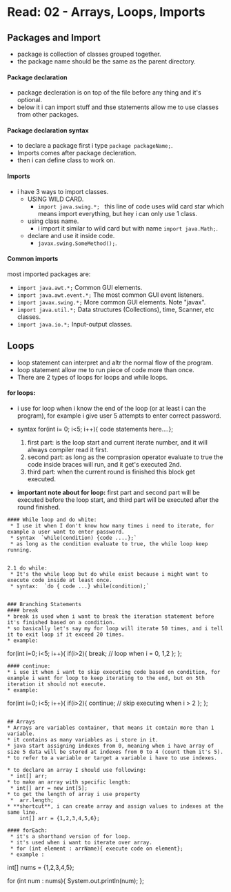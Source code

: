 # Read: 02 - Arrays, Loops, Imports

## Packages and Import
 * package is collection of classes grouped together.
 * the package name should be the same as the parent directory.

#### Package declaration
 * package decleration is on top of the file before any thing and it's optional.
 * below it i can import stuff and thse statements allow me to use classes from other packages.

#### Package declaration syntax
 * to declare a package first i type `package packageName;`.
 * Imports comes after package decleration.
 * then i can define class to work on.

#### Imports
* i have 3 ways to import classes.
  * USING WILD CARD.
    * `import java.swing.*; ` this line of code uses wild card star which means import everything, but hey i can only use 1 class.
  *  using class name.
     *  i import it similar to wild card but with name `import java.Math;`.
  *  declare and use it inside code.
     *  `javax.swing.SomeMethod();`.

#### Common imports
 most imported packages are: 
 * `import java.awt.*;`  Common GUI elements.
 * `import java.awt.event.*;`	The most common GUI event listeners.
 * `import javax.swing.*;`	More common GUI elements. Note "javax".
 * `import java.util.*;` Data structures (Collections), time, Scanner, etc classes.
 * `import java.io.*;`	Input-output classes.

## Loops
* loop statement can interpret and altr the normal flow of the program.
* loop statement allow me to run piece of code more than once.
* There are 2 types of loops for loops and while loops.

#### for loops:
* i use for loop when i know the end of the loop (or at least i can the program), for example i give user 5 attempts to enter correct password.
* syntax for(int i= 0; i<5; i++){ code statements here....}; 
    1. first part: is the loop start and current iterate number, and it will always compiler read it first.
    2. second part: as long as the comprasion operator evaluate to true the code inside braces will run, and it get's executed 2nd.
    3. third part: when the current round is finished this block get executed.

* **important note about for loop:** first part and second part will be executed before the loop start,
   and third part will be executed after the round finished.


 ```
#### While loop and do white:
  * I use it when I don't know how many times i need to iterate, for example a user want to enter password.
  * syntax  `while(condition) {code ....};`
  * as long as the condition evaluate to true, the while loop keep running.
  

2.1 do while:
  * It's the while loop but do while exist because i might want to execute code inside at least once.
  * syntax:  `do { code ...} while(condition);`


### Branching Statements
#### break
* break is used when i want to break the iteration statement before it's finished based on a condition.
* so basically let's say my for loop will iterate 50 times, and i tell it to exit loop if it exceed 20 times.
* example:
```
  for(int i=0; i<5; i++){ 
    if(i>2){
      break;   // loop when i = 0, 1,2
   };
 };
  ```
#### continue:
* i use it when i want to skip executing code based on condition, for example i want for loop to keep iterating to the end, but on 5th iteration it should not execute.
* example:
```
   for(int i=0; i<5; i++){ 
     if(i>2){
       continue; // skip executing when i > 2
   };
 };
 ```

## Arrays
* Arrays are variables container, that means it contain more than 1 variable.
* it contains as many variables as i store in it.
* java start assigning indexes from 0, meaning when i have array of size 5 data will be stored at indexes from 0 to 4 (count them it's 5).
* to refer to a variable or target a variable i have to use indexes.

* to declare an array I should use following: 
  * int[] arr;
* to make an array with specific length: 
  * int[] arr = new int[5];
* to get the length of array i use property
  *  arr.length;
* **shortcut**, i can create array and assign values to indexes at the same line.
     int[] arr = {1,2,3,4,5,6};

#### forEach:
  * it's a shorthand version of for loop.
  * it's used when i want to iterate over array.
  * for (int element : arrName){ execute code on element};
  * example :
 ```
  int[] nums = {1,2,3,4,5};
   
   for (int num : nums){
     System.out.println(num);
  };